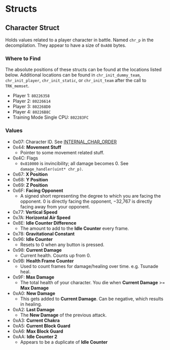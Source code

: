 # Structs

## Character Struct

Holds values related to a player character in battle. Named `chr_p` in the decompilation. They appear to have a size of `0xA08` bytes.

### Where to Find

The absolute positions of these structs can be found at the locations listed below. Additional locations can be found in `chr_init_dummy_team`, `chr_init_player`, `chr_init_static`, or `chr_init_team` after the call to `TRK_memset`.

- Player 1: `80226358`
- Player 2: `80226614`
- Player 3: `802268D0`
- Player 4: `80226B8C`
- Training Mode Single CPU: `802283FC`

### Values

- 0x07: Character ID. See [INTERNAL_CHAR_ORDER](https://github.com/NicholasMoser/GNTool/blob/3.7/src/main/java/com/github/nicholasmoser/gnt4/GNT4Characters.java#L105)
- 0x44: **Movement Stuff**
  - Pointer to some movement related stuff.
- 0x4C: Flags
  - `0x810000` is invincibility; all damage becomes 0. See `damage_handler(uint* chr_p)`.
- 0x67: **X Position**
- 0x68: **Y Position**
- 0x69: **Z Position**
- 0x6F: **Facing Opponent**
  - A signed short representing the degree to which you are facing the opponent. 0 is directly facing the opponent, −32,767 is directly facing away from your opponent.
- 0x77: **Vertical Speed**
- 0x7A: **Horizontal Air Speed**
- 0x8E: **Idle Counter Difference**
  - The amount to add to the **Idle Counter** every frame.
- 0x78: **Gravitational Constant**
- 0x96: **Idle Counter**
  - Resets to 0 when any button is pressed.
- 0x98: **Current Damage**
  - Current health. Counts up from 0.
- 0x9B: **Health Frame Counter**
  - Used to count frames for damage/healing over time. e.g. Tsunade heal.
- 0x9F: **Max Damage**
  - The total health of your character. You die when **Current Damage** >= **Max Damage**
- 0xA0: **New Damage**
  - This gets added to **Current Damage**. Can be negative, which results in healing.
- 0xA2: **Last Damage**
  - The **New Damage** of the previous attack.
- 0xA3: **Current Chakra**
- 0xA5: **Current Block Guard**
- 0xA6: **Max Block Guard**
- 0xAA: **Idle Counter 2**
  - Appears to be a duplicate of **Idle Counter**
